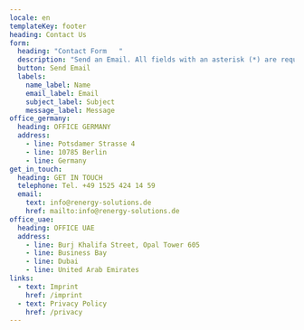 ```yaml
---
locale: en
templateKey: footer
heading: Contact Us
form:
  heading: "Contact Form   "
  description: "Send an Email. All fields with an asterisk (*) are required.   "
  button: Send Email
  labels:
    name_label: Name
    email_label: Email
    subject_label: Subject
    message_label: Message
office_germany:
  heading: OFFICE GERMANY
  address:
    - line: Potsdamer Strasse 4
    - line: 10785 Berlin
    - line: Germany
get_in_touch:
  heading: GET IN TOUCH
  telephone: Tel. +49 1525 424 14 59
  email:
    text: info@renergy-solutions.de
    href: mailto:info@renergy-solutions.de
office_uae:
  heading: OFFICE UAE
  address:
    - line: Burj Khalifa Street, Opal Tower 605
    - line: Business Bay
    - line: Dubai
    - line: United Arab Emirates
links:
  - text: Imprint
    href: /imprint
  - text: Privacy Policy
    href: /privacy
---
```

